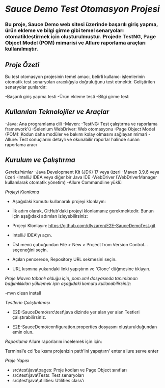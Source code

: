 # *Sauce Demo Test Otomasyon Projesi*
### Bu proje, Sauce Demo web sitesi üzerinde başarılı giriş yapma, ürün ekleme ve bilgi girme gibi temel senaryoları otomatikleştirmek için oluşturulmuştur. Projede TestNG, Page Object Model (POM) mimarisi ve Allure raporlama araçları kullanılmıştır.

## *Proje Özeti*
Bu test otomasyon projesinin temel amacı, belirli kullanıcı işlemlerinin otomatik test senaryoları aracılığıyla doğruluğunu test etmektir. Geliştirilen senaryolar şunlardır:

-Başarılı giriş yapma testi
-Ürün ekleme testi
-Bilgi girme testi
## *Kullanılan Teknolojiler ve Araçlar*
-Java: Ana programlama dili
-Maven:
-TestNG: Test çalıştırma ve raporlama framework'ü
-Selenium WebDriver: Web otomasyonu
-Page Object Model (POM): Kodun daha modüler ve bakımı kolay olmasını sağlayan mimari
-Allure: Test sonuçlarını detaylı ve okunabilir raporlar halinde sunan raporlama aracı

## *Kurulum ve Çalıştırma*
*Gereksinimler*
-Java Development Kit (JDK) 17 veya üzeri
-Maven 3.9.6 veya üzeri
-IntelliJ IDEA veya diğer bir Java IDE
-WebDriver (WebDriverManager kullanılarak otomatik yönetim)
-Allure Commandline yüklü

*Projeyi Klonlama*
- Aşağıdaki komutu kullanarak projeyi klonlayın:
- İlk adım olarak, GitHub'daki projeyi klonlamanız gerekmektedir. Bunun için aşağıdaki adımları izleyebilirsiniz:

- Projeyi Klonlayın: https://github.com/dlyzaren/E2E-SauceDemoTest.git
- IntelliJ IDEA'yı açın.
- Üst menü çubuğundan File > New > Project from Version Control... seçeneğini seçin.
- Açılan pencerede, Repository URL sekmesini seçin.
- URL kısmına yukarıdaki linki yapıştırın ve 'Clone' düğmesine tıklayın.

*Proje Maven tabanlı olduğu için, pom.xml dosyasında tanımlanan bağımlılıkları yüklemek için aşağıdaki komutu kullanabilirsiniz:*

-mvn clean install

*Testlerin Çalıştırılması*
- E2E-SauceDemo\src\test\java dizinde yer alan yer alan Testleri çalıştırabilirsiniz.

- E2E-SauceDemo\configuration.properties dosyasını oluşturulduğundan emin olun.

*Raporlama*
Allure raporlarını incelemek için için:

Terminal'e 
cd 'bu kısmı projenizin path'ini yapıştıırn' enter
allure serve enter

*Proje Yapısı*
- src\test\java\pages: Proje kodları ve Page Object sınıfları
- src\test\java\Tests: Test senaryoları
- src\test\java\utilities: Utilities class'ı
